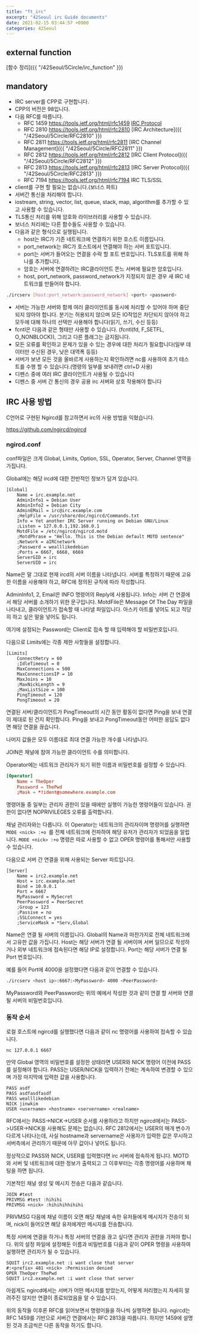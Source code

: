 ```yaml
---
title: "ft_irc"
excerpt: "42Seoul irc Guide documents"
date: 2021-02-15 03:44:57 +0900
categories: 42Seoul
---
```


## external function

[함수 정리]({{ "/42Seoul/5Circle/irc_function" }})

## mandatory

- IRC server를 CPP로 구현합니다.
- CPP의 버전은 98입니다.
- 다음 RFC를 따릅니다.
	- RFC 1459 <https://tools.ietf.org/html/rfc1459> [IRC Protocol](https://www.notion.so/RFC-1459-7d56f67f1dfa4400b1b2daa7bd52ebb9)
	- RFC 2810 <https://tools.ietf.org/html/rfc2810> [IRC Architecture]({{ "/42Seoul/5Circle/RFC2810" }})
	- RFC 2811 <https://tools.ietf.org/html/rfc2811> [IRC Channel Management]({{ "/42Seoul/5Circle/RFC2811" }})
	- RFC 2812 <https://tools.ietf.org/html/rfc2812> [IRC Client Protocol]({{ "/42Seoul/5Circle/RFC2812" }})
	- RFC 2813 <https://tools.ietf.org/html/rfc2813> [IRC Server Protocol]({{ "/42Seoul/5Circle/RFC2813" }})
	- RFC 7194 <https://tools.ietf.org/html/rfc7194> IRC TLS/SSL
- client를 구현 할 필요는 없습니다.(보너스 파트)
- 서버간 통신을 처리해야 합니다.
- iostream, string, vector, list, queue, stack, map, algorithm를 추가할 수 있고 사용할 수 있습니다.
- TLS통신 처리를 위해 암호화 라이브러리를 사용할 수 있습니다.
- 보너스 처리에는 다른 함수들도 사용할 수 있습니다.
- 다음과 같은 형식으로 실행됩니다.
	- host는 IRC가 기존 네트워크에 연결하기 위한 호스트 이름입니다.
	- port_network는 IRC가 호스트에서 연결해야 하는 서버 포트입니다.
	- port는 서버가 들어오는 연결을 수락 할 포트 번호입니다. TLS포트를 위해 하나를 추가합니다.
	- 암호는 서버에 연결하려는 IRC클라이언트 똔느 서버에 필요한 암호입니다.
	- host, port_network, password_network가 지정되지 않은 경우 새 IRC 네트워크를 만들어야 합니다.

```bash
./ircserv [host:port_network:password_network] <port> <password>
```

- 서버는 가능한 서버와 함께 여러 클라이언트를 동시에 처리할 수 있어야 하며 중단되지 않아야 합니다. 분기는 허용되지 않으며 모든 IO작업은 차단되지 않아야 하고 모두에 대해 하나의 선택만 사용해야 합니다(읽기, 쓰기, 수신 등등)
- fcntl은 다음과 같은 형태만 사용할 수 있습니다. (fcntl(fd, F_SETFL, O_NONBLOCK)), 그리고 다른 플래그는 금지됩니다.
- 모든 오류를 확인하고 문제가 있을 수 있는 경우에 대한 처리가 필요합니다(일부 데이터만 수신된 경우, 낮은 대역폭 등등)
- 서버가 보낸 모든 것을 올바르게 사용하는지 확인하려면 nc를 사용하여 초기 테스트를 수행 할 수 있습니다.(명령의 일부를 보내려면 ctrl+D 사용)
- 디펜스 중에 여러 IRC 클라이언트가 사용될 수 있습니다
- 디펜스 중 서버 간 통신의 경우 공용 irc 서버와 상호 작용해야 합니다

## IRC 사용 방법

C언어로 구현된 Ngircd를 참고하면서 irc의 사용 방법을 익혔습니다.

<https://github.com/ngircd/ngircd>

### ngircd.conf

conf파일은 크게 Global, Limits, Option, SSL, Operator, Server, Channel 영역을 가집니다.

Global에는 해당 ircd에 대한 전반적인 정보가 담겨 있습니다.

```
[Global]
	Name = irc.example.net
	AdminInfo1 = Debian User
	AdminInfo2 = Debian City
	AdminEMail = irc@irc.example.com
	;HelpFile = /usr/share/doc/ngircd/Commands.txt
	Info = Yet another IRC Server running on Debian GNU/Linux
	;Listen = 127.0.0.1,192.168.0.1
	MotdFile = /etc/ngircd/ngircd.motd
	;MotdPhrase = "Hello. This is the Debian default MOTD sentence"
	;Network = aIRCnetwork
	;Password = wealllikedebian
	;Ports = 6667, 6668, 6669
	ServerGID = irc
	ServerUID = irc
```

Name은 말 그대로 현재 ircd의 서버 이름을 나타냅니다. 서버를 특정하기 때문에 고유한 이름을 사용해야 하고, RFC에 정의된 규칙에 따라 작성합니다.

AdminInfo1, 2, Email은 INFO 명령어의 Reply에 사용됩니다.
Info는 서버 간 연결에서 해당 서버를 소개하기 위한 문구입니다.
MotdFile은 Message Of The Day 파일을 나타내고, 클라이언트가 접속할 때 나타낼 파일입니다. 아스키 아트를 넣어도 되고 적당히 하고 싶은 말을 넣어도 됩니다.

여기에 설정되는 Password는 Client로 접속 할 때 입력해야 할 비밀번호입니다.

다음으로 Limits에는 각종 제한 사항들을 설정합니다.

```
[Limits]
	ConnectRetry = 60
	;IdleTimeout = 0
	MaxConnections = 500
	MaxConnectionsIP = 10
	MaxJoins = 10
	;MaxNickLength = 9
	;MaxListSize = 100
	PingTimeout = 120
	PongTimeout = 20
```

연결된 서버/클라이언트가 PingTimeout의 시간 동안 활동이 없다면 Ping을 보내 연결이 제대로 된 건지 확인합니다.
Ping을 보내고 PongTimeout동안 어떠한 응답도 없다면 해당 연결을 끊습니다.

나머지 값들은 모두 이름대로 최대 연결 가능한 개수를 나타냅니다.

JOIN은 채널에 참여 가능한 클라이언트 수를 의미합니다.

Operator에는 네트워크 관리자가 되기 위한 이름과 비밀번호를 설정할 수 있습니다.

```conf
[Operator]
	Name = TheOper
	Password = ThePwd
	;Mask = *!ident@somewhere.example.com
```

명령어들 중 일부는 관리자 권한이 있을 때에만 실행이 가능한 명령어들이 있습니다.
권한이 없다면 NOPRIVILEGES 오류를 출력합니다.

채널 관리자와는 다릅니다. 이 Operator는 네트워크의 관리자이며 명령어를 실행하면 ```MODE <nick> :+o ```를 전체 네트워크에 전파하여 해당 유저가 관리자가 되었음을 알립니다.
```MODE <nick> :+o``` 명령은 따로 사용할 수 없고 OPER 명령어를 통해서만 사용할 수 있습니다.

다음으로 서버 간 연결을 위해 사용되는 Server 파트입니다.

```
[Server]
	Name = irc2.example.net
	Host = irc.example.net
	Bind = 10.0.0.1
	Port = 6667
	MyPassword = MySecret
	PeerPassword = PeerSecret
	;Group = 123
	;Passive = no
	;SSLConnect = yes
	;ServiceMask = *Serv,Global
```

Name은 연결 될 서버의 이름입니다. Global의 Name과 마찬가지로 전체 네트워크에서 고유한 값을 가집니다.
Host는 해당 서버가 연결 될 서버이며 서버 일므으로 작성하거나 외부 네트워크에 접속된다면 해당 IP로 설정합니다.
Port는 해당 서버가 연결 될 Port 번호입니다.

예를 들어 Port에 4000을 설정했다면 다음과 같이 연결할 수 있습니다.

```sh
./ircserv <host ip>:6667:<MyPassword> 4000 <PeerPassword>
```

MyPassword와 PeerPassword는 위의 예에서 작성한 것과 같이 연결 할 서버와 연결 될 서버의 비밀번호입니다.

### 동작 순서

로컬 호스트에 ngircd를 실행했다면 다음과 같이 nc 명령어를 사용하여 접속할 수 있습니다.

```shell
nc 127.0.0.1 6667
```

만약 Global 영역의 비밀번호를 설정한 상태라면 USER와 NICK 명령어 이전에 PASS를 설정해야 합니다.
PASS는 USER/NICK을 입력하기 전에는 계속하여 변경할 수 있으며 가장 마지막에 입력한 값을 사용합니다.

```shell
PASS asdf
PASS asdfasdfasdf
PASS wealllikedebian
NICK jinwkim
USER <username> <hostname> <servername> <realname>
```

RFC에서는 PASS->NICK->USER 순서를 사용하라고 하지만 ngircd에서는 PASS->USER->NICK을 사용해도 문제는 없습니다.
RFC 2812에서는 USER의 매개 변수가 다르게 나타나는데, 사실 hostname과 servername은 사용자가 입력한 값은 무시하고 서버측에서 관리하기 때문에 아무 값이나 넣어도 됩니다.

정상적으로 PASS와 NICK, USER를 입력했다면 irc 서버에 접속하게 됩니다.
MOTD와 서버 및 네트워크에 대한 정보가 출력되고 그 이후부터는 각종 명령어를 사용하며 채팅을 하면 됩니다.

기본적인 채널 생성 및 메시지 전송은 다음과 같습니다.

```shell
JOIN #test
PRIVMSG #test :hihihi
PRIVMSG <nick> :hihihihhihihi
```

PRIVMSG 다음에 채널 이름이 오면 해당 채널에 속한 유저들에게 메시지가 전송이 되며, nick이 들어오면 해당 유저에게만 메시지를 전송합니다.

특정 서버에 연결을 하거나 특정 서버의 연결을 끊고 싶다면 관리자 권한을 가져야 합니다.
위의 설정 파일에 설정해둔 이름과 비밀번호를 다음과 같이 OPER 명령을 사용하여 실행하면 관리자가 될 수 있습니다.

```shell
SQUIT irc2.example.net :i want close that server
#:<prefix> 481 <nick> :Permission denied
OPER TheOper ThePwd
SQUIT irc2.example.net :i want close that server
```

아쉽게도 ngircd에서는 서버가 어떤 메시지를 받았는지, 어떻게 처리했는지 자세히 알려주진 않지만 연결이 종료되었음을 알 수 있습니다.

위의 동작들 이후론 RFC를 읽어보면서 명령어들을 하나씩 실행하면 됩니다.
ngircd는 RFC 1459를 기반으로 서버간 연결에서는 RFC 2813을 따릅니다.
하지만 1459에 설명된 것과 조금씩은 다른 동작을 하기도 합니다.
